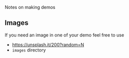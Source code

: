 Notes on making demos

## Images

If you need an image in one of your demo feel free to use

* https://unsplash.it/200?random=N
* `images` directory
